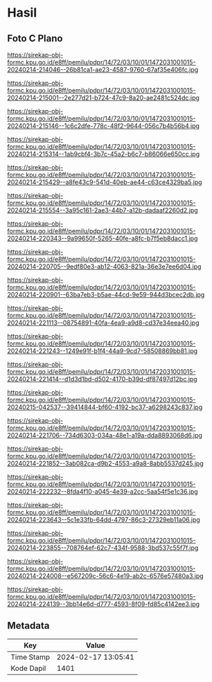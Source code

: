 # Hasil

## Foto C Plano

https://sirekap-obj-formc.kpu.go.id/e8ff/pemilu/pdpr/14/72/03/10/01/1472031001015-20240214-214046--26b81ca1-ae23-4587-9760-67af35e406fc.jpg

https://sirekap-obj-formc.kpu.go.id/e8ff/pemilu/pdpr/14/72/03/10/01/1472031001015-20240214-215001--2e277d21-b724-47c9-8a20-ae2481c524dc.jpg

https://sirekap-obj-formc.kpu.go.id/e8ff/pemilu/pdpr/14/72/03/10/01/1472031001015-20240214-215146--1c6c2dfe-778c-48f2-9644-056c7b4b56b4.jpg

https://sirekap-obj-formc.kpu.go.id/e8ff/pemilu/pdpr/14/72/03/10/01/1472031001015-20240214-215314--1ab9cbf4-3b7c-45a2-b6c7-b86066e650cc.jpg

https://sirekap-obj-formc.kpu.go.id/e8ff/pemilu/pdpr/14/72/03/10/01/1472031001015-20240214-215429--a8fe43c9-541d-40eb-ae44-c63ce4329ba5.jpg

https://sirekap-obj-formc.kpu.go.id/e8ff/pemilu/pdpr/14/72/03/10/01/1472031001015-20240214-215554--3a95c161-2ae3-44b7-a12b-dadaaf2260d2.jpg

https://sirekap-obj-formc.kpu.go.id/e8ff/pemilu/pdpr/14/72/03/10/01/1472031001015-20240214-220343--9a99650f-5265-40fe-a8fc-b7f5eb8dacc1.jpg

https://sirekap-obj-formc.kpu.go.id/e8ff/pemilu/pdpr/14/72/03/10/01/1472031001015-20240214-220705--9edf80e3-ab12-4063-821a-36e3e7ee6d04.jpg

https://sirekap-obj-formc.kpu.go.id/e8ff/pemilu/pdpr/14/72/03/10/01/1472031001015-20240214-220901--63ba7eb3-b5ae-44cd-9e59-944d3bcec2db.jpg

https://sirekap-obj-formc.kpu.go.id/e8ff/pemilu/pdpr/14/72/03/10/01/1472031001015-20240214-221113--08754891-40fa-4ea9-a9d8-cd37e34eea40.jpg

https://sirekap-obj-formc.kpu.go.id/e8ff/pemilu/pdpr/14/72/03/10/01/1472031001015-20240214-221243--1249e91f-b1f4-44a9-9cd7-58508869bb81.jpg

https://sirekap-obj-formc.kpu.go.id/e8ff/pemilu/pdpr/14/72/03/10/01/1472031001015-20240214-221414--d1d3d1bd-d502-4170-b39d-df87497d12bc.jpg

https://sirekap-obj-formc.kpu.go.id/e8ff/pemilu/pdpr/14/72/03/10/01/1472031001015-20240215-042537--39414844-bf60-4192-bc37-a6298243c837.jpg

https://sirekap-obj-formc.kpu.go.id/e8ff/pemilu/pdpr/14/72/03/10/01/1472031001015-20240214-221706--734d6303-034a-48e1-a19a-dda8893068d6.jpg

https://sirekap-obj-formc.kpu.go.id/e8ff/pemilu/pdpr/14/72/03/10/01/1472031001015-20240214-221852--3ab082ca-d9b2-4553-a9a8-8abb5537d245.jpg

https://sirekap-obj-formc.kpu.go.id/e8ff/pemilu/pdpr/14/72/03/10/01/1472031001015-20240214-222232--8fda4f10-a045-4e39-a2cc-5aa54f5e1c36.jpg

https://sirekap-obj-formc.kpu.go.id/e8ff/pemilu/pdpr/14/72/03/10/01/1472031001015-20240214-223643--5c1e33fb-64dd-4797-86c3-27329eb11a06.jpg

https://sirekap-obj-formc.kpu.go.id/e8ff/pemilu/pdpr/14/72/03/10/01/1472031001015-20240214-223855--708764ef-62c7-434f-9588-3bd537c55f7f.jpg

https://sirekap-obj-formc.kpu.go.id/e8ff/pemilu/pdpr/14/72/03/10/01/1472031001015-20240214-224008--e567209c-56c6-4e19-ab2c-6576e57480a3.jpg

https://sirekap-obj-formc.kpu.go.id/e8ff/pemilu/pdpr/14/72/03/10/01/1472031001015-20240214-224139--3bb14e6d-d777-4593-8f09-fd85c4142ee3.jpg


## Metadata

| Key        | Value               |
| ---------- | ------------------- |
| Time Stamp | 2024-02-17 13:05:41 |
| Kode Dapil | 1401                |



